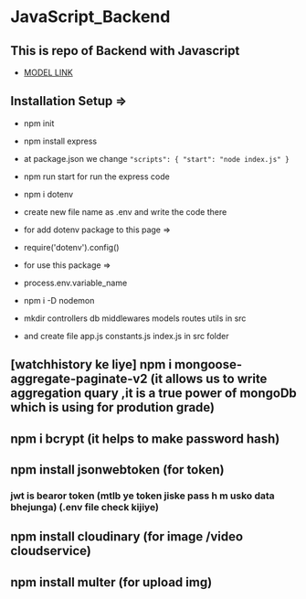 # JavaScript_Backend

## This is repo of Backend with Javascript

- [MODEL LINK](https://app.eraser.io/workspace/YtPqZ1VogxGy1jzIDkzj)

## Installation Setup =>

- npm init
- npm install express
- at package.json we change
  `"scripts": {
    "start": "node index.js"
}`

- npm run start for run the express code

- npm i dotenv

- create new file name as .env and write the code there

- for add dotenv package to this page =>

- require('dotenv').config()

- for use this package =>

- process.env.variable_name

- npm i -D nodemon

- mkdir controllers db middlewares models routes utils in src
- and create file app.js constants.js index.js in src folder

## [watchhistory ke liye] npm i mongoose-aggregate-paginate-v2 (it allows us to write aggregation quary ,it is a true power of mongoDb which is using for prodution grade)

## npm i bcrypt (it helps to make password hash)

## npm install jsonwebtoken (for token)

### jwt is bearor token (mtlb ye token jiske pass h m usko data bhejunga) (.env file check kijiye)

## npm install cloudinary (for image /video cloudservice)

## npm install multer (for upload img)
